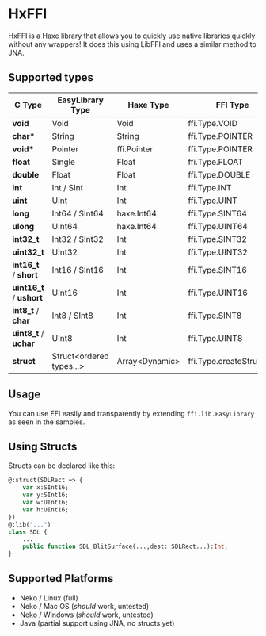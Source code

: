 HxFFI
=====
HxFFI is a Haxe library that allows you to quickly use native libraries quickly without any wrappers! It does this using LibFFI and uses a similar method to JNA.

Supported types
---------------
 C Type                     | EasyLibrary Type              | Haxe Type             | FFI Type
----------------------------|-------------------------------|-----------------------|---------------------------
__void__                    | Void                          | Void                  | ffi.Type.VOID
__char*__                   | String                        | String                | ffi.Type.POINTER
__void*__                   | Pointer                       | ffi.Pointer           | ffi.Type.POINTER
__float__                   | Single                        | Float                 | ffi.Type.FLOAT
__double__                  | Float                         | Float                 | ffi.Type.DOUBLE
__int__                     | Int / SInt                    | Int                   | ffi.Type.INT
__uint__                    | UInt                          | Int                   | ffi.Type.UINT
__long__                    | Int64 / SInt64                | haxe.Int64            | ffi.Type.SINT64
__ulong__                   | UInt64                        | haxe.Int64            | ffi.Type.UINT64
__int32_t__                 | Int32 / SInt32                | Int                   | ffi.Type.SINT32
__uint32_t__                | UInt32                        | Int                   | ffi.Type.UINT32
__int16_t__ / __short__     | Int16 / SInt16                | Int                   | ffi.Type.SINT16
__uint16_t__ / __ushort__   | UInt16                        | Int                   | ffi.Type.UINT16
__int8_t__ / __char__       | Int8 / SInt8                  | Int                   | ffi.Type.SINT8
__uint8_t__ / __uchar__     | UInt8                         | Int                   | ffi.Type.UINT8
__struct__                  | Struct&lt;ordered types...&gt;| Array&lt;Dynamic&gt;  | ffi.Type.createStruct(...)

Usage
-----
You can use FFI easily and transparently by extending `ffi.lib.EasyLibrary` as seen in the samples.

Using Structs
-------------
Structs can be declared like this:

```haxe
@:struct(SDLRect => {
    var x:SInt16;
    var y:SInt16;
    var w:UInt16;
    var h:UInt16;
})
@:lib("...")
class SDL {
    ...
    public function SDL_BlitSurface(...,dest: SDLRect...):Int;
}
```
Supported Platforms
-------------------

+ Neko / Linux (full)
+ Neko / Mac OS (*should* work, untested)
+ Neko / Windows (*should* work, untested)
+ Java (partial support using JNA, no structs yet)